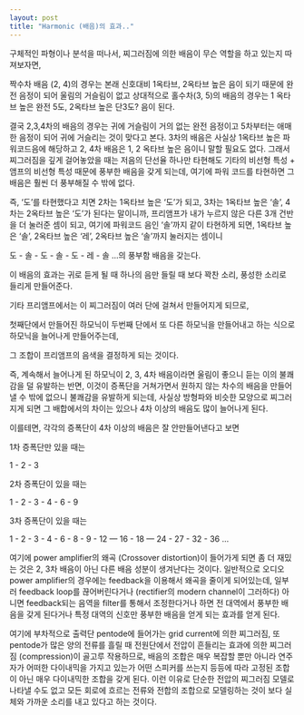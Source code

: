```yaml
---
layout: post
title: "Harmonic (배음)의 효과.."
---
```



구체적인 파형이나 분석을 떠나서, 찌그러짐에 의한 배음이 무슨 역할을 하고 있는지 따져보자면,




짝수차 배음 (2, 4)의 경우는 본래 신호대비 1옥타브, 2옥타브 높은 음이 되기 때문에 완전 음정이 되어 울림의 거슬림이 없고 상대적으로 홀수차(3, 5)의 배음의 경우는 1 옥타브 높은 완전 5도, 2옥타브 높은 단3도? 음이 된다. 




결국 2,3,4차의 배음의 경우는 귀에 거슬림이 거의 없는 완전 음정이고 5차부터는 애매한 음정이 되어 귀에 거슬리는 것이 맞다고 본다. 3차의 배음은 사실상 1옥타브 높은 파워코드음에 해당하고 2, 4차 배음은 1, 2 옥타브 높은 음이니 말할 필요도 없다. 그래서 찌그러짐을 깊게 걸어놓았을 때는 저음의 단선율 하나만 타현해도 기타의 비선형 특성 + 앰프의 비선형 특성 때문에 풍부한 배음을 갖게 되는데, 여기에 파워 코드를 타현하면 그 배음은 훨씬 더 풍부해질 수 밖에 없다.




즉, ‘도’를 타현했다고 치면 2차는 1옥타브 높은 ‘도’가 되고, 3차는 1옥타브 높은 ‘솔’, 4차는 2옥타브 높은 ‘도’가 된다는 말이니까, 프리앰프가 내가 누르지 않은 다른 3개 건반을 더 눌러준 셈이 되고, 여기에 파워코드 음인 ‘솔’까지 같이 타현하게 되면, 1옥타브 높은 ‘솔’, 2옥타브 높은 ‘레’, 2옥타브 높은 ‘솔’까지 눌러지는 셈이니




도 - 솔 - 도 - 솔 - 도 - 레 - 솔 …의 풍부함 배음을 갖는다. 




이 배음의 효과는 귀로 듣게 될 때 하나의 음만 들릴 때 보다 꽉찬 소리, 풍성한 소리로 들리게 만들어준다.




기타 프리앰프에서는 이 찌그러짐이 여러 단에 걸쳐서 만들어지게 되므로,




첫째단에서 만들어진 하모닉이 두번째 단에서 또 다른 하모닉을 만들어내고 하는 식으로 하모닉을 늘어나게 만들어주는데,

그 조합이 프리앰프의 음색을 결정하게 되는 것이다.




즉, 계속해서 늘어나게 된 하모닉이 2, 3, 4차 배음이라면 울림이 좋으니 듣는 이의 불쾌감을 덜 유발하는 반면, 이것이 증폭단을 거쳐가면서 원하지 않는 차수의 배음을 만들어낼 수 밖에 없으니 불쾌감을 유발하게 되는데, 사실상 방형파와 비슷한 모양으로 찌그러지게 되면 그 배합에서의 차이는 있으나 4차 이상의 배음도 많이 늘어나게 된다.




이를테면, 각각의 증폭단이 4차 이상의 배음은 잘 안만들어낸다고 보면




1차 증폭단만 있을 때는

1 - 2 - 3 

2차 증폭단이 있을 때는

1 - 2 - 3 - 4 - 6 - 9

3차 증폭단이 있을 때는

1 - 2 - 3 - 4 - 6 - 8 - 9 - 12 — 16 - 18 — 24 - 27 - 32 - 36 …




여기에 power amplifier의 왜곡 (Crossover distortion)이 들어가게 되면 좀 더 재밌는 것은 2, 3차 배음이 아닌 다른 배음 성분이 생겨난다는 것이다. 일반적으로 오디오 power amplifier의 경우에는 feedback을 이용해서 왜곡을 줄이게 되어있는데, 일부러 feedback loop를 끊어버린다거나 (rectifier의 modern channel이 그러하다) 아니면 feedback되는 음역을 filter를 통해서 조정한다거나 하면 전 대역에서 풍부한 배음을 갖게 된다거나 특정 대역의 신호만 풍부한 배음을 얻게 되는 효과를 얻게 된다. 




여기에 부차적으로 출력단 pentode에 들어가는 grid current에 의한 찌그러짐, 또 pentode가 많은 양의 전류를 흘릴 때 전원단에서 전압이 흔들리는 효과에 의한 찌그러짐 (compression)이 골고루 작용하므로, 배음의 조합은 매우 복잡할 뿐만 아니라 연주자가 어떠한 다이내믹을 가지고 있는가 어떤 스피커를 쓰는지 등등에 따라 고정된 조합이 아닌 매우 다이내믹한 조합을 갖게 된다. 이런 이유로 단순한 전압의 찌그러짐 모델로 나타낼 수도 없고 모든 회로에 흐르는 전류와 전합의 조합으로 모델링하는 것이 보다 실체와 가까운 소리를 내고 있다고 하는 것이다.






